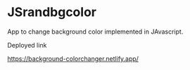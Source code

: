 # JSrandbgcolor

App to change background color implemented in JAvascript.

Deployed link 

https://background-colorchanger.netlify.app/
